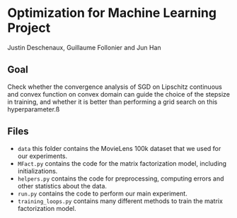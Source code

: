 # Optimization for Machine Learning Project
Justin Deschenaux, Guillaume Follonier and Jun Han

## Goal
Check whether the convergence analysis of SGD on Lipschitz continuous and convex function on convex domain can guide the choice of the stepsize in training, and whether it is better than performing a grid search on this hyperparameter.ß


## Files
- `data` this folder contains the MovieLens 100k dataset that we used for our experiments.
- `MFact.py` contains the code for the matrix factorization model, including initializations.
- `helpers.py` contains the code for preprocessing, computing errors and other statistics about the data.
- `run.py` contains the code to perform our main experiment.
- `training_loops.py` contains many different methods to train the matrix factorization model.
